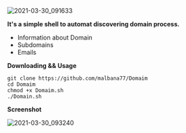 ![2021-03-30_091633](https://user-images.githubusercontent.com/77072306/112942392-b5d89c00-9138-11eb-90dd-11b5010121ae.png)
                                              
**It's a simple shell to automat discovering domain process.**

* Information about Domain 
* Subdomains
* Emails

**Downloading && Usage**
```
git clone https://github.com/malbana77/Domaim
cd Domaim
chmod +x Domaim.sh
./Domain.sh
```
**Screenshot**

![2021-03-30_093240](https://user-images.githubusercontent.com/77072306/112944176-27194e80-913b-11eb-89d2-1897b480e7ae.png)
